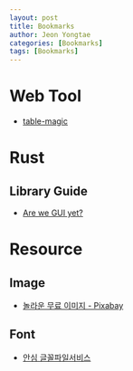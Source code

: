 ```yaml
---
layout: post
title: Bookmarks
author: Jeon Yongtae
categories: [Bookmarks]
tags: [Bookmarks]
---
```


# Web Tool

- [table-magic](https://stevecat.net/table-magic/)

# Rust

## Library Guide

- [Are we GUI yet?](https://areweguiyet.com/)

# Resource

## Image

- [놀라운 무료 이미지 - Pixabay](https://pixabay.com/ko/)

## Font

- [안심 글꼴파일서비스](https://gongu.copyright.or.kr/freeFontEvent.html)
